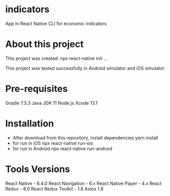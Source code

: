 # indicators
App in React Native CLI for economic indicators

# About this project

This project was created: npx react-native init ...
  
This project was tested successfully in Android simulator and iOS simulator

# Pre-requisites

Gradle 7.3.3
Java JDK 11
Node.js
Xcode 13.1

# Installation

- After download from this repository, install dependencies
    yarn install
- for run in iOS
    npx react-native run-ios
- for run in Android
    npx react-native run-android
    
# Tools Versions

React Native - 6.4.0
React Navigation - 6.x
React Native Paper - 4.x
React Redux - 8.0
React Redux Toolkit - 1.8
Axios 1.8
